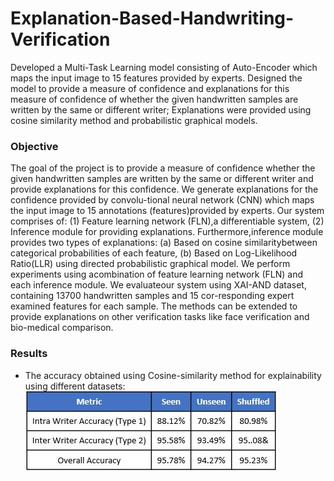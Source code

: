 # Explanation-Based-Handwriting-Verification
Developed a Multi-Task Learning model consisting of Auto-Encoder which maps the input image to 15 features provided by experts. Designed the model to provide a measure of confidence and explanations for this measure of confidence of whether the given handwritten samples are written by the same or different writer; Explanations were provided using cosine similarity method and probabilistic graphical models.


### Objective
<p> The goal of the project is to provide a measure of confidence whether the given handwritten samples are written by the same or different writer and provide explanations for this confidence. We generate explanations for the confidence provided by convolu-tional neural network (CNN) which maps the input image to 15 annotations (features)provided by experts. Our system comprises of: (1) Feature learning network (FLN),a differentiable system, (2) Inference module for providing explanations. Furthermore,inference module provides two types of explanations: (a) Based on cosine similaritybetween categorical probabilities of each feature, (b) Based on Log-Likelihood Ratio(LLR) using directed probabilistic graphical model. We perform experiments using acombination of feature learning network (FLN) and each inference module. We evaluateour system using XAI-AND dataset, containing 13700 handwritten samples and 15 cor-responding expert examined features for each sample. The methods can be extended to provide explanations on other verification tasks like face verification and bio-medical comparison. </p>

### Results
* The accuracy obtained using Cosine-similarity method for explainability using different datasets:
![](https://github.com/ravi-teja-sunkara/Explanation-Based-Handwriting-Verification/blob/master/Images/Accuracies.JPG)
